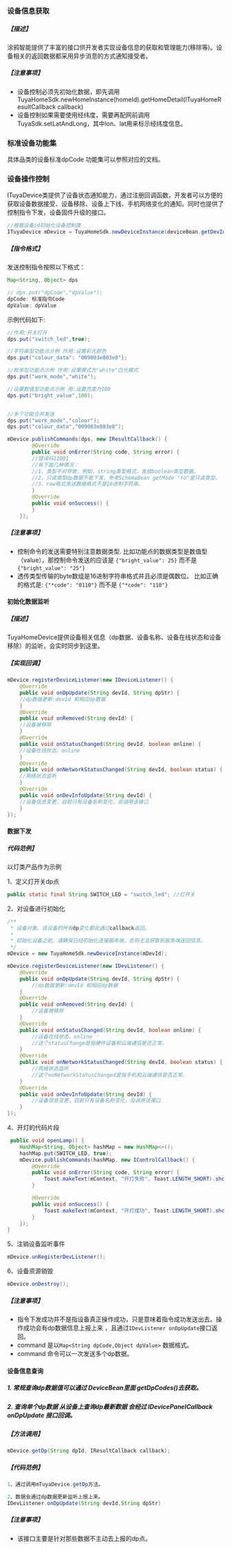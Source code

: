 ### 设备信息获取

##### 【描述】

涂鸦智能提供了丰富的接口供开发者实现设备信息的获取和管理能力(移除等)。设备相关的返回数据都采用异步消息的方式通知接受者。

##### 【注意事项】

- 设备控制必须先初始化数据，即先调用TuyaHomeSdk.newHomeInstance(homeId).getHomeDetail(ITuyaHomeResultCallback callback)
- 设备控制如果需要使用经纬度，需要再配网前调用TuyaSdk.setLatAndLong，其中lon、lat用来标示经纬度信息。

### 标准设备功能集

具体品类的设备标准dpCode 功能集可以参照对应的文档。


### 设备操作控制

ITuyaDevice类提供了设备状态通知能力，通过注册回调函数，开发者可以方便的获取设备数据接受、设备移除、设备上下线、手机网络变化的通知。同时也提供了控制指令下发，设备固件升级的接口。

```java
//根据设备id初始化设备控制类
ITuyaDevice mDevice = TuyaHomeSdk.newDeviceInstance(deviceBean.getDevId());
```

##### 【指令格式】

发送控制指令按照以下格式：

```java
Map<String, Object> dps

// dps.put("dpCode","dpValue");
dpCode: 标准指令Code
dpValue: dpValue
```



示例代码如下:

```java
//作用:开关打开 
dps.put("switch_led",true);

//字符串型功能点示例 作用:设置彩光颜色
dps.put("colour_data": "009003e803e8"};

//枚举型功能点示例 作用:设置模式为"white"白光模式
dps.put("work_mode","white");

//设置数值型功能点示例 用:设置亮度为100
dps.put("bright_value",100);


//多个功能合并发送
dps.put("work_mode","colour");
dps.put("colour_data","009003e803e8");

mDevice.publishCommands(dps, new IResultCallback() {
        @Override
        public void onError(String code, String error) {
        //错误码11001
        //有下面几种情况：
        //1、类型不对导致，例如，string类型格式，发成boolean类型数据。
        //2、只读类型dp数据不能下发，参考SchemaBean getMode "ro"是只读类型。
        //3、raw格式发送数据格式不是16进制字符串。
        }
        @Override
        public void onSuccess() {
        }
    });
```

##### 【注意事项】

- 控制命令的发送需要特别注意数据类型.
	比如功能点的数据类型是数值型（value），那控制命令发送的应该是 `{"bright_value": 25}`  而不是  `{"bright_value": "25"}`
- 透传类型传输的byte数组是16进制字符串格式并且必须是偶数位。
	比如正确的格式是: `{"*code": "0110"}` 而不是 `{"*code": "110"}`

#### 初始化数据监听

##### 【描述】

TuyaHomeDevice提供设备相关信息（dp数据、设备名称、设备在线状态和设备移除）的监听，会实时同步到这里。

##### 【实现回调】

```java
mDevice.registerDeviceListener(new IDeviceListener() {
    @Override
    public void onDpUpdate(String devId, String dpStr) {
    //dp数据更新:devId 和相应dp数据
    }
    @Override
    public void onRemoved(String devId) {
    //设备被移除
    }
    @Override
    public void onStatusChanged(String devId, boolean online) {
    //设备在线状态，online
    }
    @Override
    public void onNetworkStatusChanged(String devId, boolean status) {
    //网络状态监听
    }
    @Override
    public void onDevInfoUpdate(String devId) {
    //设备信息变更，目前只有设备名称变化，会调用该接口
    }
});
```

#### 数据下发

##### 代码范例】

以灯类产品作为示例

1、定义灯开关dp点

```java
public static final String SWITCH_LED = "switch_led"; //灯开关 
```

2、对设备进行初始化

```java
/**
 * 设备对象。该设备的所有dp变化都会通过callback返回。
 *
 * 初始化设备之前，请确保已经初始化连接服务端，否则无法获取到服务端返回信息。
 */
mDevice = new TuyaHomeSdk.newDeviceInstance(mDevId);

mDevice.registerDeviceListener(new IDevListener() {
    @Override
    public void onDpUpdate(String devId, String dpStr) {
        //dp数据更新:devId 和相应dp数据
    }
    @Override
    public void onRemoved(String devId) {
        //设备被移除
    }
    @Override
    public void onStatusChanged(String devId, boolean online) {
        //设备在线状态，online
        //这个statusChange是指硬件设备和云端通信是否正常。
    }
    @Override
    public void onNetworkStatusChanged(String devId, boolean status) {
        //网络状态监听
        //这个onNetworkStatusChanged是指手机和云端通信是否正常。
    }
    @Override
    public void onDevInfoUpdate(String devId) {
        //设备信息变更，目前只有设备名称变化，会调用该接口
    }
});
```

4、开灯的代码片段

```java
 public void openLamp() {
    HashMap<String, Object> hashMap = new HashMap<>();
    hashMap.put(SWITCH_LED, true);
    mDevice.publishCommands(hashMap, new IControlCallback() {
        @Override
        public void onError(String code, String error) {
            Toast.makeText(mContext, "开灯失败", Toast.LENGTH_SHORT).show();
        }

        @Override
        public void onSuccess() {
            Toast.makeText(mContext, "开灯成功", Toast.LENGTH_SHORT).show();
        }
    });
}
```

5、注销设备监听事件

```java
mDevice.unRegisterDevListener();
```

6、设备资源销毁

```java
mDevice.onDestroy();
```

##### 【注意事项】

- 指令下发成功并不是指设备真正操作成功，只是意味着指令成功发送出去。操作成功会有dp数据信息上报上来 ，且通过`IDevListener onDpUpdate`接口返回。
- command 是以`Map<String dpCode,Object dpValue>` 数据格式。
- command 命令可以一次发送多个dp数据。

#### 设备信息查询

##### 1. 常规查询dp数据值可以通过 DeviceBean里面 getDpCodes()去获取。

##### 2. 查询单个dp数据 从设备上查询dp最新数据 会经过 IDevicePanelCallback onDpUpdate 接口回调。

##### 【方法调用】

```java
mDevice.getDp(String dpId, IResultCallback callback);
```

##### 【代码范例】

```java
1、通过调用mTuyaDevice.getDp方法。

2、数据会通过dp数据更新监听上报上来。
IDevListener.onDpUpdate(String devId,String dpStr)
```

##### 【注意事项】 

- 该接口主要是针对那些数据不主动去上报的dp点。
